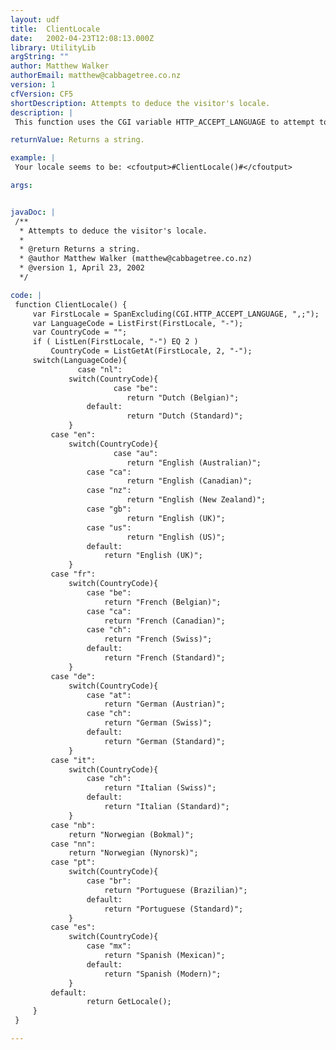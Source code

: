 ```yaml
---
layout: udf
title:  ClientLocale
date:   2002-04-23T12:08:13.000Z
library: UtilityLib
argString: ""
author: Matthew Walker
authorEmail: matthew@cabbagetree.co.nz
version: 1
cfVersion: CF5
shortDescription: Attempts to deduce the visitor's locale.
description: |
 This function uses the CGI variable HTTP_ACCEPT_LANGUAGE to attempt to choose an appropriate locale for the visitor. You could then use this locale when displaying dates, numbers, etc. or handling data entered by the visitor.

returnValue: Returns a string.

example: |
 Your locale seems to be: <cfoutput>#ClientLocale()#</cfoutput>

args:


javaDoc: |
 /**
  * Attempts to deduce the visitor's locale.
  * 
  * @return Returns a string. 
  * @author Matthew Walker (matthew@cabbagetree.co.nz) 
  * @version 1, April 23, 2002 
  */

code: |
 function ClientLocale() {
     var FirstLocale = SpanExcluding(CGI.HTTP_ACCEPT_LANGUAGE, ",;");
     var LanguageCode = ListFirst(FirstLocale, "-");
     var CountryCode = "";
     if ( ListLen(FirstLocale, "-") EQ 2 )
         CountryCode = ListGetAt(FirstLocale, 2, "-");
     switch(LanguageCode){
               case "nl":
             switch(CountryCode){
                       case "be":
                          return "Dutch (Belgian)";
                 default:
                          return "Dutch (Standard)";
             }        
         case "en":
             switch(CountryCode){
                       case "au":
                          return "English (Australian)";
                 case "ca":
                          return "English (Canadian)";
                 case "nz":
                          return "English (New Zealand)";
                 case "gb":
                          return "English (UK)";
                 case "us":
                          return "English (US)";
                 default:
                     return "English (UK)";
             }        
         case "fr":
             switch(CountryCode){
                 case "be":
                     return "French (Belgian)";
                 case "ca":
                     return "French (Canadian)";
                 case "ch":
                     return "French (Swiss)";
                 default:
                     return "French (Standard)";
             }
         case "de":
             switch(CountryCode){
                 case "at":
                     return "German (Austrian)";
                 case "ch":
                     return "German (Swiss)";
                 default:
                     return "German (Standard)";
             }        
         case "it":
             switch(CountryCode){
                 case "ch":
                     return "Italian (Swiss)";
                 default:
                     return "Italian (Standard)";
             }    
         case "nb":
             return "Norwegian (Bokmal)";    
         case "nn":
             return "Norwegian (Nynorsk)";
         case "pt":
             switch(CountryCode){
                 case "br":
                     return "Portuguese (Brazilian)";
                 default:
                     return "Portuguese (Standard)";
             }    
         case "es":
             switch(CountryCode){
                 case "mx":
                     return "Spanish (Mexican)";
                 default:
                     return "Spanish (Modern)";
             }        
         default:
                 return GetLocale();
     }        
 }

---
```


